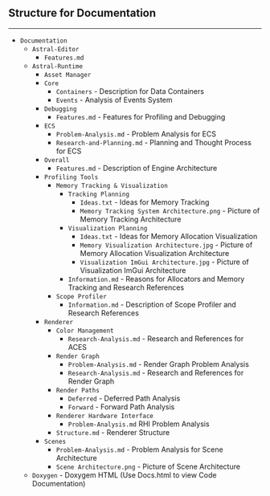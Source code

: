 
## Structure for Documentation

------------------------------------------------------------------


- `Documentation`
    - `Astral-Editor`
        - `Features.md`
    - `Astral-Runtime`
        - `Asset Manager`
        - `Core`
          - `Containers` - Description for Data Containers
          - `Events` - Analysis of Events System
        - `Debugging` 
          - `Features.md` - Features for Profiling and Debugging
        - `ECS`
          - `Problem-Analysis.md` - Problem Analysis for ECS
          - `Research-and-Planning.md` - Planning and Thought Process for ECS
        - `Overall` 
          - `Features.md` - Description of Engine Architecture 
        - `Profiling Tools`
          - `Memory Tracking & Visualization`
            - `Tracking Planning`
              - `Ideas.txt` - Ideas for Memory Tracking
              - `Memory Tracking System Architecture.png` - Picture of Memory Tracking Architecture
            - `Visualization Planning`
              - `Ideas.txt` - Ideas for Memory Allocation Visualization
              - `Memory Visualization Architecture.jpg` - Picture of Memory Allocation Visualization Architecture
              - `Visualization ImGui Architecture.jpg` - Picture of Visualization ImGui Architecture
            - `Information.md` - Reasons for Allocators and Memory Tracking and Research References
          - `Scope Profiler` 
            - `Information.md` - Description of Scope Profiler and Research References
        - `Renderer`
            - `Color Management`
                - `Research-Analysis.md` - Research and References for ACES
            - `Render Graph`
                - `Problem-Analysis.md` - Render Graph Problem Analysis
                - `Research-Analysis.md` - Research and References for Render Graph
            - `Render Paths`
                - `Deferred` - Deferred Path Analysis
                - `Forward` - Forward Path Analysis
            - `Renderer Hardware Interface`
                - `Problem-Analysis.md` RHI Problem Analysis
            - `Structure.md` - Renderer Structure
        - `Scenes`
            - `Problem-Analysis.md` - Problem Analysis for Scene Architecture
            - `Scene Architecture.png` - Picture of Scene Architecture
    - `Doxygen` - Doxygem HTML (Use Docs.html to view Code Documentation)

